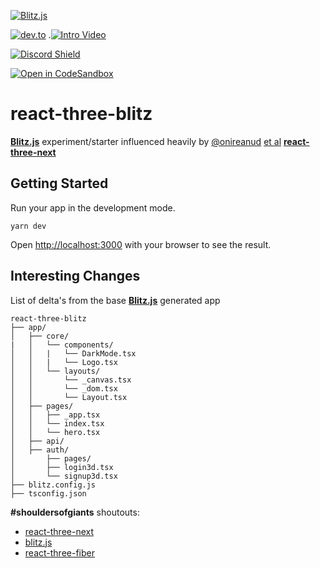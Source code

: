 [![Blitz.js](https://i.ibb.co/kJ6c3Dw/R3Blitz.gif)](https://blitzjs.com)

[![dev.to](https://img.shields.io/badge/dev.to-article-lightgrey)](https://dev.to/c0d3t3k/blitz-js-react-three-fiber-react-three-blitz-ii3) .[![Intro Video](https://img.shields.io/badge/intro-blitz-blueviolet)](https://www.youtube.com/watch?v=UHyx8MtCVVk)

[![Discord Shield](https://img.shields.io/discord/740090768164651008?style=flat&colorA=000000&colorB=000000&label=discord&logo=discord&logoColor=ffffff)](https://discord.blitzjs.com)

[![Open in CodeSandbox](https://img.shields.io/badge/Open%20in-CodeSandbox-blue?style=flat-square&logo=codesandbox)](https://githubbox.com/c0d3t3k/react-three-blitz)

# **react-three-blitz**

**[Blitz.js](https://blitzjs.com/docs/get-started)** experiment/starter influenced heavily by [@onireanud](https://twitter.com/onirenaud) [et al](https://github.com/pmndrs/react-three-next/graphs/contributors) **[react-three-next](https://github.com/pmndrs/react-three-next#mount_fuji-features)**

## Getting Started

Run your app in the development mode.

```
yarn dev
```

Open [http://localhost:3000](http://localhost:3000) with your browser to see the result.


## Interesting Changes 
List of delta's from the base **[Blitz.js](https://blitzjs.com/docs/get-started)** generated app

```
react-three-blitz
├── app/
│   ├── core/
|   │   └── components/ 
│   │   |   └── DarkMode.tsx
│   │   |   └── Logo.tsx
│   │   └── layouts/
│   │       └── _canvas.tsx
│   │       └── _dom.tsx
│   │       └── Layout.tsx
│   ├── pages/
│   │   ├── _app.tsx
│   │   └── index.tsx
│   │   └── hero.tsx
│   ├── api/
│   ├── auth/
│       ├── pages/
│       ├── login3d.tsx
│       └── signup3d.tsx
├── blitz.config.js
├── tsconfig.json
```

**#shouldersofgiants** shoutouts:
* [react-three-next](https://github.com/pmndrs/react-three-next)
* [blitz.js](https://github.com/pmndrs/react-three-fiber/graphs/contributors)
* [react-three-fiber](https://github.com/pmndrs/react-three-fiber/graphs/contributors)
